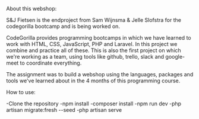 About this webshop:

S&J Fietsen is the endproject from Sam Wijnsma & Jelle Slofstra for the codegorilla bootcamp and is being worked on.

CodeGorilla provides programming bootcamps in which we have learned to work with HTML, CSS, JavaScript, PHP and Laravel.
In this project we combine and practice all of these. This is also the first project on which we're working as a team, using tools
like github, trello, slack and google-meet to coordinate everything.

The assignment was to build a webshop using the languages, packages and tools we've learned about in the 4 months of this programming course.

How to use:

-Clone the repository
-npm install
-composer install
-npm run dev
-php artisan migrate:fresh --seed
-php artisan serve